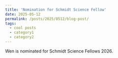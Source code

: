 ```yaml
---
title: 'Nomination for Schmidt Science Fellow'
date: 2025-05-12
permalink: /posts/2025/0512/blog-post/
tags:
  - cool posts
  - category1
  - category2
---
```


Wen is nominated for Schmidt Science Fellows 2026.
